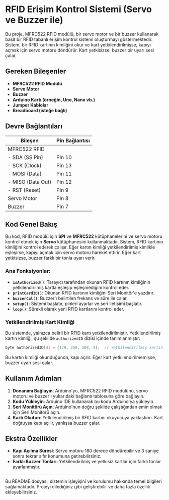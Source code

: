 

# RFID Erişim Kontrol Sistemi (Servo ve Buzzer ile)

Bu proje, MFRC522 RFID modülü, bir servo motor ve bir buzzer kullanarak basit bir RFID tabanlı erişim kontrol sistemi oluşturmayı göstermektedir. Sistem, bir RFID kartının kimliğini okur ve kart yetkilendirilmişse, kapıyı açmak için servo motoru döndürür. Kart yetkisizse, buzzer bir uyarı sesi çalar.

## Gereken Bileşenler

- **MFRC522 RFID Modülü**
- **Servo Motor**
- **Buzzer**
- **Arduino Kartı (örneğin, Uno, Nano vb.)**
- **Jumper Kablolar**
- **Breadboard (isteğe bağlı)**

## Devre Bağlantıları

| Bileşen          | Pin Bağlantısı        |
|------------------|-----------------------|
| MFRC522 RFID     |                       |
| - SDA (SS Pin)   | Pin 10                |
| - SCK (Clock)    | Pin 13                |
| - MOSI (Data)    | Pin 11                |
| - MISO (Data Out)| Pin 12                |
| - RST (Reset)    | Pin 9                 |
| Servo Motor      | Pin 8                 |
| Buzzer           | Pin 7                 |

## Kod Genel Bakış

Bu kod, RFID modülü için **SPI** ve **MFRC522** kütüphanelerini ve servo motoru kontrol etmek için **Servo** kütüphanesini kullanmaktadır. Sistem, RFID kartının kimliğini kontrol ederek çalışır. Eğer kartın kimliği yetkilendirilmiş kimlikle eşleşirse, kapıyı açmak için servo motoru hareket ettirir. Eğer kart yetkisizse, buzzer farklı bir tonla uyarı verir.

### Ana Fonksiyonlar:

- **`isAuthorized()`**: Tarayıcı tarafından okunan RFID kartının kimliğinin yetkilendirilmiş kartla eşleşip eşleşmediğini kontrol eder.
- **`printCardID()`**: Okunan RFID kartının kimliğini Seri Monitör'e yazdırır.
- **`buzzerCal()`**: Buzzer'ı belirtilen frekans ve süre ile çalar.
- **`setup()`**: Sistemi başlatır, pinleri ayarlar ve seri iletişimi başlatır.
- **`loop()`**: Sürekli olarak yeni RFID kartlarını kontrol eder.

### Yetkilendirilmiş Kart Kimliği

Bu sistemde, yalnızca belirli bir RFID kartı yetkilendirilmiştir. Yetkilendirilmiş kartın kimliği, şu şekilde `authorizedID` dizisi içinde tanımlanmıştır:

```cpp
byte authorizedID[4] = {179, 250, 108, 9};  // Yetkilendirilmiş kartın kimliği
```

Bu kartın kimliği okunduğunda, kapı açılır. Eğer kart yetkilendirilmemişse, buzzer uyarı sesi çalar.

## Kullanım Adımları

1. **Donanımı Bağlayın**: Arduino'yu, MFRC522 RFID modülünü, servo motoru ve buzzer'ı yukarıdaki bağlantı tablosuna göre bağlayın.
2. **Kodu Yükleyin**: Arduino IDE kullanarak bu kodu Arduino'ya yükleyin.
3. **Seri Monitörü Açın**: Arduino'nun doğru şekilde çalıştığından emin olmak için Seri Monitörü açın.
4. **Kartı Okutun**: Yetkilendirilmiş bir RFID kartını okuyucuya yaklaştırın. Kart doğruysa kapı açılır, yanlışsa buzzer çalar.

## Ekstra Özellikler

- **Kapı Açılma Süresi**: Servo motoru 180 derece döndürebilir ve 3 saniye sonra tekrar sıfır konumuna getirebilirsiniz.
- **Farklı Buzzer Tonları**: Yetkilendirilmiş ve yetkisiz kartlar için farklı tonlar ayarlanmıştır.

---

Bu README dosyası, sistemin işleyişini ve kurulumu hakkında temel bilgileri sağlamaktadır. Projeyi dilediğiniz gibi geliştirebilir ve daha fazla özellik ekleyebilirsiniz.
